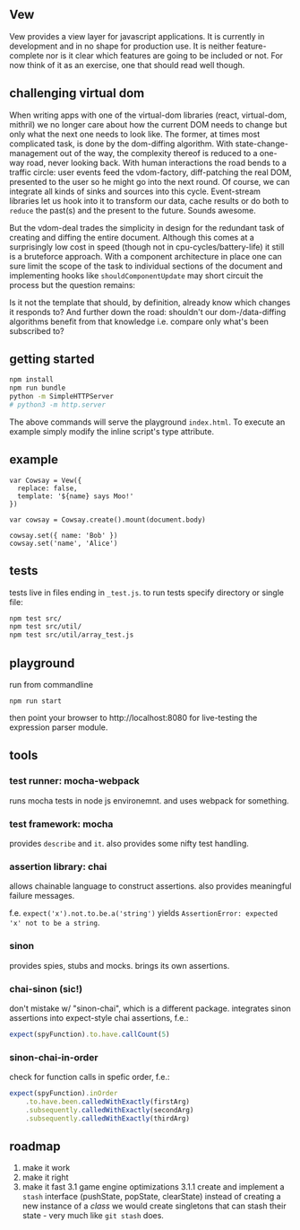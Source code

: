 
Vew
---
Vew provides a view layer for javascript applications. It is currently in development and in no shape for production use. It is neither feature-complete nor is it clear which features are going to be included or not. For now think of it as an exercise, one that should read well though.

challenging virtual dom
-----------------------
When writing apps with one of the virtual-dom libraries (react, virtual-dom, mithril) we no longer care about how the current DOM needs to change but only what the next one needs to look like. The former, at times most complicated task, is done by the dom-diffing algorithm. With state-change-management out of the way, the complexity thereof is reduced to a one-way road, never looking back. With human interactions the road bends to a traffic circle: user events feed the vdom-factory, diff-patching the real DOM, presented to the user so he might go into the next round. Of course, we can integrate all kinds of sinks and sources into this cycle. Event-stream libraries let us hook into it to transform our data, cache results or do both to `reduce` the past(s) and the present to the future. Sounds awesome.

But the vdom-deal trades the simplicity in design for the redundant task of creating and diffing the entire document. Although this comes at a surprisingly low cost in speed (though not in cpu-cycles/battery-life) it still is a bruteforce approach. With a component architecture in place one can sure limit the scope of the task to individual sections of the document and implementing hooks like `shouldComponentUpdate` may short circuit the process but the question remains:

Is it not the template that should, by definition, already know which changes it responds to? And further down the road: shouldn't our dom-/data-diffing algorithms benefit from that knowledge i.e. compare only what's been subscribed to?

getting started
---------------
```sh
npm install
npm run bundle
python -m SimpleHTTPServer
# python3 -m http.server
```
The above commands will serve the playground `index.html`. To execute an example simply modify the inline script's type attribute.

example
-------
```
var Cowsay = Vew({
  replace: false,
  template: '${name} says Moo!'
})

var cowsay = Cowsay.create().mount(document.body)

cowsay.set({ name: 'Bob' })
cowsay.set('name', 'Alice')
```

tests
-----

tests live in files ending in `_test.js`. to run tests specify directory or
single file:

```sh
npm test src/
npm test src/util/
npm test src/util/array_test.js
```

playground
----------
run from commandline
```
npm run start
```
then point your browser to http://localhost:8080 for live-testing the expression parser module.

tools
-----

### test runner: mocha-webpack
runs mocha tests in node js environemnt. and uses webpack for something.

### test framework: mocha
provides `describe` and `it`. also provides some nifty test handling.

### assertion library: chai
allows chainable language to construct assertions. also provides meaningful
failure messages.

f.e. `expect('x').not.to.be.a('string')` yields `AssertionError: expected 'x'
not to be a string`.

### sinon
provides spies, stubs and mocks. brings its own assertions.


### chai-sinon (sic!)
don't mistake w/ "sinon-chai", which is a different package.
integrates sinon assertions into expect-style chai assertions, f.e.:

```js
expect(spyFunction).to.have.callCount(5)
```

### sinon-chai-in-order
check for function calls in spefic order, f.e.:

```js
expect(spyFunction).inOrder
    .to.have.been.calledWithExactly(firstArg)
    .subsequently.calledWithExactly(secondArg)
    .subsequently.calledWithExactly(thirdArg)
```

roadmap
-------

1. make it work
2. make it right
3. make it fast
3.1 game engine optimizations
3.1.1 create and implement a `stash` interface (pushState, popState, clearState)
      instead of creating a new instance of a *class* we would create singletons
      that can stash their state - very much like `git stash` does.
